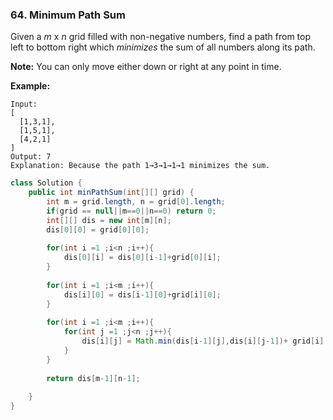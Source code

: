 ### 64. Minimum Path Sum

Given a *m* x *n* grid filled with non-negative numbers, find a path from top left to bottom right which *minimizes* the sum of all numbers along its path.

**Note:** You can only move either down or right at any point in time.

**Example:**

```
Input:
[
  [1,3,1],
  [1,5,1],
  [4,2,1]
]
Output: 7
Explanation: Because the path 1→3→1→1→1 minimizes the sum.
```

~~~java
class Solution {
    public int minPathSum(int[][] grid) {
        int m = grid.length, n = grid[0].length;
        if(grid == null||m==0||n==0) return 0;
        int[][] dis = new int[m][n];
        dis[0][0] = grid[0][0];
        
        for(int i =1 ;i<n ;i++){
            dis[0][i] = dis[0][i-1]+grid[0][i];
        }
        
        for(int i =1 ;i<m ;i++){
            dis[i][0] = dis[i-1][0]+grid[i][0];
        }
        
        for(int i =1 ;i<m ;i++){
            for(int j =1 ;j<n ;j++){
                dis[i][j] = Math.min(dis[i-1][j],dis[i][j-1])+ grid[i][j];
            }
        }
        
        return dis[m-1][n-1];
        
    }
}
~~~

